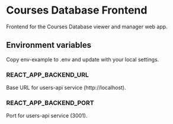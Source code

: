 # Courses Database Frontend
Frontend for the Courses Database viewer and manager web app.

## Environment variables
Copy env-example to .env and update with your local settings.

### REACT_APP_BACKEND_URL
Base URL for users-api service (http://localhost).

### REACT_APP_BACKEND_PORT
Port for users-api service (3001).
